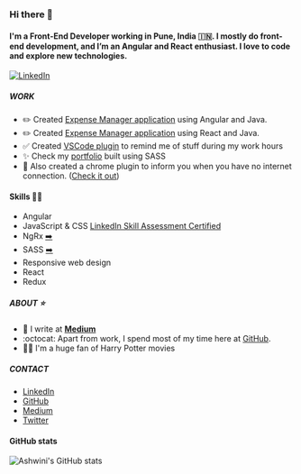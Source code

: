 ### Hi there 👋

#### I'm a Front-End Developer working in Pune, India :india:. I mostly do front-end development, and I’m an Angular and React enthusiast. I love to code and explore new technologies.

[![LinkedIn](https://img.shields.io/badge/LinkedIn-0077B5?style=flat&logo=linkedin&logoColor=white)](https://www.linkedin.com/in/ashwinisurve/ "Ashwini Surve on LinkedIn")

##### WORK

- :pencil2:  Created [Expense Manager application](https://surveashwini.github.io/expense-manager-angular-java/) using Angular and Java.
- :pencil2:  Created [Expense Manager application](https://surveashwini.github.io/expense-manager-react-java/) using React and Java.
- :white_check_mark:  Created [VSCode plugin](https://marketplace.visualstudio.com/items?itemName=ashwinisurve.reminder) to remind me of stuff during my work hours
- ✨  Check my [portfolio](https://ashwinisurve.in/ "Ashwini Surve") built using SASS 
- 🚨  Also created a chrome plugin to inform you when you have no internet connection. ([Check it out](https://chrome.google.com/webstore/detail/internet-connection-statu/pbhlmfomkkdohgjemfkdjelbncllgecc/related?hl=en&authuser=0))

#### Skills 👨‍💻

- Angular
- JavaScript & CSS [LinkedIn Skill Assessment Certified](https://www.linkedin.com/in/ashwinisurve/)
- NgRx [➡️](https://ngrx.io/)
- SASS [➡️](https://sass-lang.com/)
- Responsive web design
- React
- Redux

##### ABOUT ⭐️

- :memo: I write at [**Medium**](https://ashwinisurve.medium.com/ 'Ashwini Surve on Medium')
- :octocat: Apart from work, I spend most of my time here at [GitHub](https://github.com/surveashwini "Ashwini Surve on GitHub").
- 🧙‍♂️ I'm a huge fan of Harry Potter movies

##### CONTACT
- [LinkedIn](https://www.linkedin.com/in/ashwinisurve/ "Ashwini Surve on LinkedIn") 
- [GitHub](https://github.com/surveashwini "Ashwini Surve on GitHub") 
- [Medium](https://ashwinisurve.medium.com/ "Ashwini Surve on Medium") 
- [Twitter](https://twitter.com/AshwiniSurve16 "Ashwini Surve on Twitter") 

#### GitHub stats
![Ashwini's GitHub stats](https://github-readme-stats.vercel.app/api?username=surveashwini&show_icons=true&theme=buefy&hide=contribs&count_private=true)
